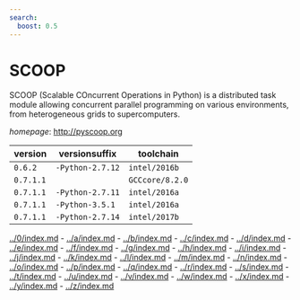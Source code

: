 ```yaml
---
search:
  boost: 0.5
---
```

# SCOOP

SCOOP (Scalable COncurrent Operations in Python) is a distributed task module  allowing concurrent parallel programming on various environments, from heterogeneous grids to supercomputers.

*homepage*: <http://pyscoop.org>

version | versionsuffix | toolchain
--------|---------------|----------
``0.6.2`` | ``-Python-2.7.12`` | ``intel/2016b``
``0.7.1.1`` |  | ``GCCcore/8.2.0``
``0.7.1.1`` | ``-Python-2.7.11`` | ``intel/2016a``
``0.7.1.1`` | ``-Python-3.5.1`` | ``intel/2016a``
``0.7.1.1`` | ``-Python-2.7.14`` | ``intel/2017b``

[../0/index.md](0) - [../a/index.md](a) - [../b/index.md](b) - [../c/index.md](c) - [../d/index.md](d) - [../e/index.md](e) - [../f/index.md](f) - [../g/index.md](g) - [../h/index.md](h) - [../i/index.md](i) - [../j/index.md](j) - [../k/index.md](k) - [../l/index.md](l) - [../m/index.md](m) - [../n/index.md](n) - [../o/index.md](o) - [../p/index.md](p) - [../q/index.md](q) - [../r/index.md](r) - [../s/index.md](s) - [../t/index.md](t) - [../u/index.md](u) - [../v/index.md](v) - [../w/index.md](w) - [../x/index.md](x) - [../y/index.md](y) - [../z/index.md](z)

